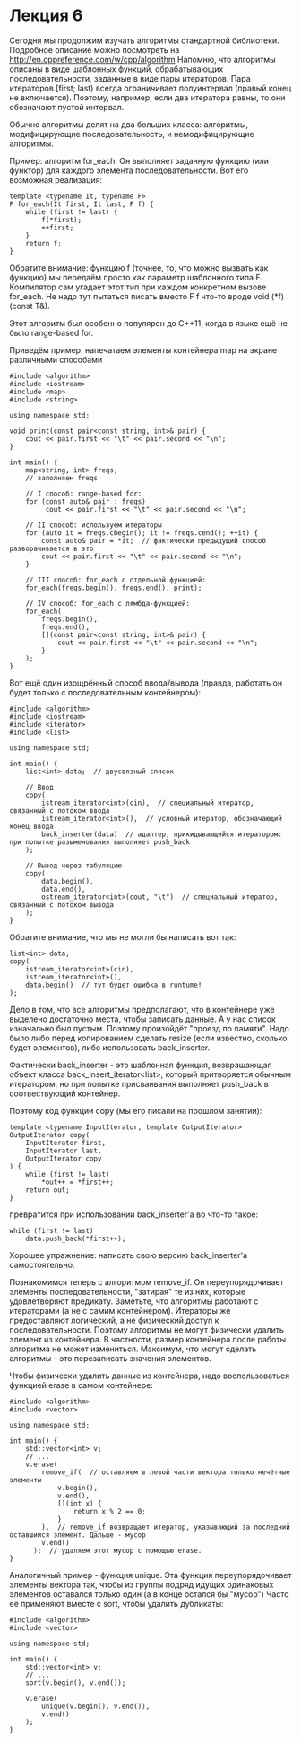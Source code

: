 # Лекция 6


Сегодня мы продолжим изучать алгоритмы стандартной библиотеки.
Подробное описание можно посмотреть на http://en.cppreference.com/w/cpp/algorithm
Напомню, что алгоритмы описаны в виде шаблонных функций,
обрабатывающих последовательности, заданные в виде пары итераторов.
Пара итераторов [first; last) всегда ограничивает полуинтервал (правый конец не включается).
Поэтому, например, если два итератора равны, то они обозначают пустой интервал.

Обычно алгоритмы делят на два больших класса:
алгоритмы, модифицирующие последовательность, и немодифицирующие алгоритмы.

Пример: алгоритм for_each.
Он выполняет заданную функцию (или функтор) для каждого элемента последовательности.
Вот его возможная реализация:

    template <typename It, typename F>
    F for_each(It first, It last, F f) {
        while (first != last) {
            f(*first);
            ++first;
        }
        return f;
    }

Обратите внимание: функцию f (точнее, то, что можно вызвать как функцию)
мы передаём просто как параметр шаблонного типа F.
Компилятор сам угадает этот тип при каждом конкретном вызове for_each.
Не надо тут пытаться писать вместо F f что-то вроде void (*f)(const T&).

Этот алгоритм был особенно популярен до C++11, когда в языке ещё не было range-based for.

Приведём пример: напечатаем элементы контейнера map на экране различными способами

    #include <algorithm>
    #include <iostream>
    #include <map>
    #include <string>

    using namespace std;

    void print(const pair<const string, int>& pair) {
        cout << pair.first << "\t" << pair.second << "\n";
    }

    int main() {
        map<string, int> freqs;
        // заполняем freqs

        // I способ: range-based for:
        for (const auto& pair : freqs)
             cout << pair.first << "\t" << pair.second << "\n";

        // II способ: используем итераторы
        for (auto it = freqs.cbegin(); it != freqs.cend(); ++it) {
            const auto& pair = *it;  // фактически предыдущий способ разворачивается в это
            cout << pair.first << "\t" << pair.second << "\n";
        }

        // III способ: for_each с отдельной функцией:
        for_each(freqs.begin(), freqs.end(), print);

        // IV способ: for_each с лямбда-функцией:
        for_each(
            freqs.begin(),
            freqs.end(),
            [](const pair<const string, int>& pair) {
                cout << pair.first << "\t" << pair.second << "\n";
            }
        );
    }

Вот ещё один изощрённый способ ввода/вывода (правда, работать он будет только с последовательным контейнером):

    #include <algorithm>
    #include <iostream>
    #include <iterator>
    #include <list>

    using namespace std;

    int main() {
        list<int> data;  // двусвязный список

        // Ввод
        copy(
            istream_iterator<int>(cin),  // специальный итератор, связанный с потоком ввода
            istream_iterator<int>(),  // условный итератор, обозначающий конец ввода
            back_inserter(data)  // адаптер, прикидывающийся итератором: при попытке разыменования выполняет push_back
        );

        // Вывод через табуляцию
        copy(
            data.begin(),
            data.end(),
            ostream_iterator<int>(cout, "\t")  // специальный итератор, связанный с потоком вывода
        );
    }

Обратите внимание, что мы не могли бы написать вот так:

    list<int> data;
    copy(
        istream_iterator<int>(cin),
        istream_iterator<int>(),
        data.begin()  // тут будет ошибка в runtume!
    );

Дело в том, что все алгоритмы предполагают, что в контейнере уже выделено достаточно места, чтобы записать данные.
А у нас список изначально был пустым. Поэтому произойдёт "проезд по памяти".
Надо было либо перед копированием сделать resize (если известно, сколько будет элементов),
либо использовать back_inserter.

Фактически back_inserter - это шаблонная функция, возвращающая объект класса back_insert_iterator<list<int>>,
который притворяется обычным итератором, но при попытке присваивания выполняет push_back в соотвествующий контейнер.

Поэтому код функции copy (мы его писали на прошлом занятии):

    template <typename InputIterator, template OutputIterator>
    OutputIterator copy(
        InputIterator first,
        InputIterator last,
        OutputIterator copy
    ) {
        while (first != last)
            *out++ = *first++;
        return out;
    }

превратится при использовании back_inserter'а во что-то такое:

    while (first != last)
        data.push_back(*first++);

Хорошее упражнение: написать свою версию back_inserter'а самостоятельно.


Познакомимся теперь с алгоритмом remove_if.
Он переупорядочивает элементы последовательности, "затирая" те из них, которые удовлетворяют предикату.
Заметьте, что алгоритмы работают с итераторами (а не с самим контейнером).
Итераторы же предоставляют логический, а не физический доступ к последовательности.
Поэтому алгоритмы не могут физически удалить элемент из контейнера.
В частности, размер контейнера после работы алгоритма не может измениться.
Максимум, что могут сделать алгоритмы - это перезаписать значения элементов.

Чтобы физически удалить данные из контейнера, надо воспользоваться функцией erase в самом контейнере:

    #include <algorithm>
    #include <vector>

    using namespace std;

    int main() {
        std::vector<int> v;
        // ...
        v.erase(
            remove_if(  // оставляем в левой части вектора только нечётные элементы
                v.begin(),
                v.end(),
                [](int x) {
                    return x % 2 == 0;
                }
            ),  // remove_if возвращает итератор, указывающий за последний оставшийся элемент. Дальше - мусор
            v.end()
          );  // удаляем этот мусор с помощью erase.
    }


Аналогичный пример - функция unique.
Эта функция переупорядочивает элементы вектора так,
чтобы из группы подряд идущих одинаковых элементов оставался только один
(а в конце остался бы "мусор")
Часто её применяют вместе с sort, чтобы удалить дубликаты:

    #include <algorithm>
    #include <vector>

    using namespace std;

    int main() {
        std::vector<int> v;
        // ...
        sort(v.begin(), v.end());

        v.erase(
            unique(v.begin(), v.end()),
            v.end()
        );
    }

